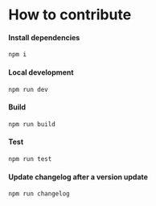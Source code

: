 # How to contribute

#### Install dependencies

    npm i

#### Local development

    npm run dev

#### Build

    npm run build

#### Test

    npm run test

#### Update changelog after a version update

    npm run changelog
